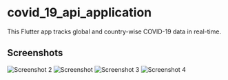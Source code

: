 # covid_19_api_application

This Flutter app tracks global and country-wise COVID-19 data in real-time.

## Screenshots

![Screenshot 2](screenshots/globalTrackingView.jpg)
![Screenshot](screenshots/countryList.jpg)
![Screenshot 3](screenshots/searchView.jpg)
![Screenshot 4](screenshots/countryDetail.jpg)
